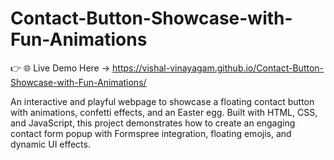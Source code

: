 # Contact-Button-Showcase-with-Fun-Animations
👉 🌐 Live Demo Here -> https://vishal-vinayagam.github.io/Contact-Button-Showcase-with-Fun-Animations/

An interactive and playful webpage to showcase a floating contact button with animations, confetti effects, and an Easter egg. Built with HTML, CSS, and JavaScript, this project demonstrates how to create an engaging contact form popup with Formspree integration, floating emojis, and dynamic UI effects.
